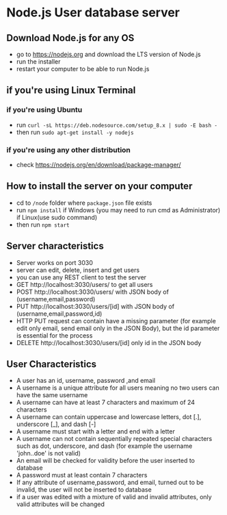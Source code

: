 # Node.js User database server #
## Download Node.js for any OS ##
* go to https://nodejs.org and download the LTS version of Node.js
* run the installer
* restart your computer to be able to run Node.js
## if you're using Linux Terminal ##
### if you're using Ubuntu ###
* run `curl -sL https://deb.nodesource.com/setup_8.x | sudo -E bash -`
* then run `sudo apt-get install -y nodejs`
### if you're using any other distribution ###
* check https://nodejs.org/en/download/package-manager/
## How to install the server on your computer ##
* cd to `/node` folder where `package.json` file exists
* run `npm install` if Windows (you may need to run cmd as Administrator) if Linux(use sudo command)
* then run `npm start`

## Server characteristics ##
* Server works on port 3030
* server can edit, delete, insert and get users
* you can use any REST client to test the server
* GET http://localhost:3030/users/ to get all users
* POST http://localhost:3030/users/ with JSON body of (username,email,password)
* PUT http://localhost:3030/users/[id] with JSON body of (username,email,password,id)
* HTTP PUT request can contain have a missing parameter (for example edit only email, send email only in the JSON Body), but the id parameter is essential for the process
* DELETE http://localhost:3030/users/[id] only id in the JSON body

## User Characteristics ##
* A user has an id, username, password ,and email
* A username is a unique attribute for all users meaning no two users can have the same username
* A username can have at least 7 characters and maximum of 24 characters
* A username can contain uppercase and lowercase letters, dot [.], underscore [_], and dash [-]
* A username must start with a letter and end with a letter
* A username can not contain sequentially repeated special characters such as dot, underscore, and dash (for example the username 'john..doe' is not valid)
* An email will be checked for validity before the user inserted to database
* A password must at least contain 7 characters
* If any attribute of username,password, and email, turned out to be invalid, the user will not be inserted to database
* if a user was edited with a mixture of valid and invalid attributes, only valid attributes will be changed